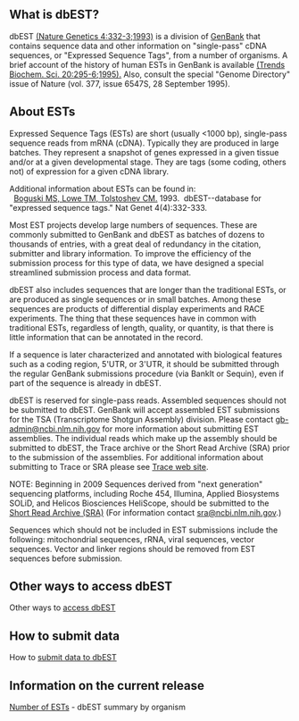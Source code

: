 <meta http-equiv="Content-Type" content="text/html; charset=utf-8">  <meta name="node-id" content="2736"> <meta name="revision-id" content="21126"> <meta name="cms-base-url" content="http://cms.ncbi.nlm.nih.gov"> <meta name="cms-view-url" content="http://cms.ncbi.nlm.nih.gov/genbank/dbest"> <meta name="cms-edit-url" content="http://cms.ncbi.nlm.nih.gov/node/2736/edit"> <meta name="created" content="2013-03-07T14:31:46-05:00"> <meta name="modified" content="2014-06-19T13:44:59-04:00"> <meta name="publication-date" content="2013-03-07T14:29:00-05:00"> <meta name="author" content="yankie"> <meta name="subsite" content="genbank"> <meta name="path" content="genbank/dbest"> <meta name="node-type" content="page"> <meta name="jira-ticket" content=""> <meta name="cms-tags" content="">  <meta name="" content=""> <title>About_EST</title>

<div class="node clear-block">

<div class="content">

## What is dbEST?

dbEST [(Nature Genetics 4:332-3;1993)](http://www.ncbi.nlm.nih.gov/pubmed/8401577?dopt=Abstract) is a division of [GenBank](/Genbank/GenbankOverview) that contains sequence data and other information on "single-pass" cDNA sequences, or "Expressed Sequence Tags", from a number of organisms. A brief account of the history of human ESTs in GenBank is available [(Trends Biochem. Sci. 20:295-6;1995).](http://www.ncbi.nlm.nih.gov/pubmed/7667885?dopt=Abstract) Also, consult the special "Genome Directory" issue of Nature (vol. 377, issue 6547S, 28 September 1995).

## About ESTs

Expressed Sequence Tags (ESTs) are short (usually <1000 bp), single-pass sequence reads from mRNA (cDNA). Typically they are produced in large batches. They represent a snapshot of genes expressed in a given tissue and/or at a given developmental stage. They are tags (some coding, others not) of expression for a given cDNA library.

Additional information about ESTs can be found in:  
  [Boguski MS, Lowe TM, Tolstoshev CM.](http://www.ncbi.nlm.nih.gov:80/entrez/query.fcgi?cmd=Retrieve&db=PubMed&list_uids=8401577&dopt=Abstract) 1993.  dbEST--database for "expressed sequence tags." Nat Genet 4(4):332-333.

Most EST projects develop large numbers of sequences. These are commonly submitted to GenBank and dbEST as batches of dozens to thousands of entries, with a great deal of redundancy in the citation, submitter and library information. To improve the efficiency of the submission process for this type of data, we have designed a special streamlined submission process and data format.

dbEST also includes sequences that are longer than the traditional ESTs, or are produced as single sequences or in small batches. Among these sequences are products of differential display experiments and RACE experiments. The thing that these sequences have in common with traditional ESTs, regardless of length, quality, or quantity, is that there is little information that can be annotated in the record.

If a sequence is later characterized and annotated with biological features such as a coding region, 5'UTR, or 3'UTR, it should be submitted through the regular GenBank submissions procedure (via BankIt or Sequin), even if part of the sequence is already in dbEST.

dbEST is reserved for single-pass reads. Assembled sequences should not be submitted to dbEST. GenBank will accept assembled EST submissions for the TSA (Transcriptome Shotgun Assembly) division. Please contact gb-admin@ncbi.nlm.nih.gov for more information about submitting EST assemblies. The individual reads which make up the assembly should be submitted to dbEST, the Trace archive or the Short Read Archive (SRA) prior to the submission of the assemblies. For additional information about submitting to Trace or SRA please see [Trace web site](http://www.ncbi.nlm.nih.gov/Traces/trace.cgi?cmd=show&f=faq&m=main&s=faq).

NOTE: Beginning in 2009 Sequences derived from "next generation" sequencing platforms, including Roche 454, Illumina, Applied Biosystems SOLiD, and Helicos Biosciences HeliScope, should be submitted to the [Short Read Archive (SRA)](http://www.ncbi.nlm.nih.gov/Traces/sra/sra.cgi?) (For information contact [sra@ncbi.nlm.nih.gov](mailto:sra@ncbi.nlm.nih.gov).)

Sequences which should not be included in EST submissions include the following: mitochondrial sequences, rRNA, viral sequences, vector sequences. Vector and linker regions should be removed from EST sequences before submission.

## Other ways to access dbEST

Other ways to [access dbEST](/genbank/dbEST/dbEST_access)

## How to submit data

How to [submit data to dbEST](/genbank/dbEST/how_to_submit)

## Information on the current release

[Number of ESTs](/genbank/dbEST/dbEST_summary) - dbEST summary by organism

</div>

</div>